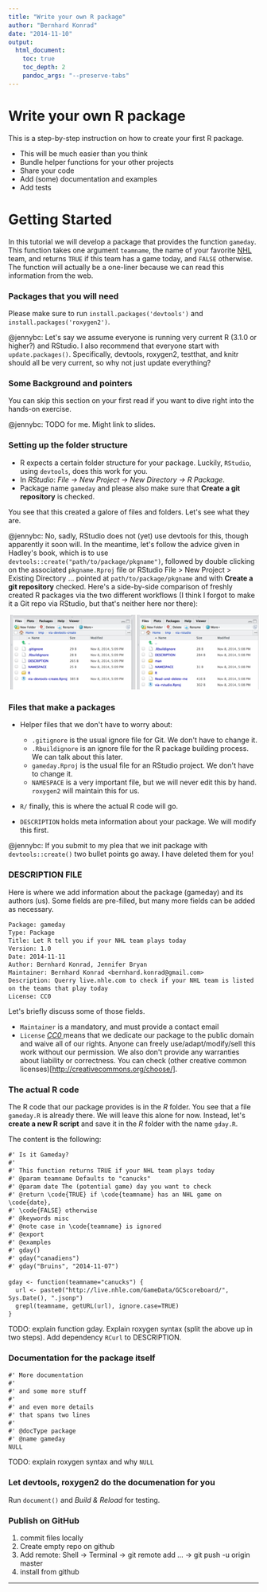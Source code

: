 ```yaml
---
title: "Write your own R package"
author: "Bernhard Konrad"
date: "2014-11-10"
output:
  html_document:
    toc: true
    toc_depth: 2
    pandoc_args: "--preserve-tabs"
---
```


Write your own R package
================================================================================

This is a step-by-step instruction on how to create your first R package.

+ This will be much easier than you think
+ Bundle helper functions for your other projects
+ Share your code
+ Add (some) documentation and examples
+ Add tests

Getting Started
================================================================================

In this tutorial we will develop a package that provides the function `gameday`. This function takes one argument `teamname`, the name of your favorite [NHL](http://www.nhl.com/) team, and returns `TRUE` if this team has a game today, and `FALSE` otherwise. The function will actually be a one-liner because we can read this information from the web.

### Packages that you will need

Please make sure to run `install.packages('devtools')` and `install.packages('roxygen2')`.

@jennybc: Let's say we assume everyone is running very current R (3.1.0 or higher?) and RStudio. I also recommend that everyone start with `update.packages()`. Specifically, devtools, roxygen2, testthat, and knitr should all be very current, so why not just update everything? 

### Some Background and pointers

You can skip this section on your first read if you want to dive right into the hands-on exercise.

@jennybc: TODO for me. Might link to slides.

### Setting up the folder structure

+ R expects a certain folder structure for your package. Luckily, `RStudio`, using `devtools`, does this work for you.
+ In *RStudio*: *File -> New Project -> New Directory -> R Package*. 
+ Package name `gameday` and please also make sure that **Create a git repository** is checked.

You see that this created a galore of files and folders. Let's see what they are.

@jennybc: No, sadly, RStudio does not (yet) use devtools for this, though apparently it soon will. In the meantime, let's follow the advice given in Hadley's book, which is to use `devtools::create("path/to/package/pkgname")`, followed by double clicking on the associated `pkgname.Rproj` file or RStudio File > New Project > Existing Directory ... pointed at `path/to/package/pkgname` and with **Create a git repository** checked. Here's a side-by-side comparison of freshly created R packages via the two different workflows (I think I forgot to make it a Git repo via RStudio, but that's neither here nor there):

![](img/rstudio-vs-devtools-create-for-new-pkg.png)

### Files that make a packages

* Helper files that we don't have to worry about:
    + `.gitignore` is the usual ignore file for Git. We don't have to change it.
    + `.Rbuildignore` is an ignore file for the R package building process. We can talk about this later.
    + `gameday.Rproj` is the usual file for an RStudio project. We don't have to change it.
    + `NAMESPACE` is a very important file, but we will never edit this by hand. `roxygen2` will maintain this for us.

* `R/` finally, this is where the actual R code will go.
* `DESCRIPTION` holds meta information about your package. We will modify this first.

@jennybc: If you submit to my plea that we init package with `devtools::create()` two  bullet points go away. I have deleted them for you!

### DESCRIPTION FILE

Here is where we add information about the package (gameday) and its authors (us). Some fields are pre-filled, but many more fields can be added as necessary.


    Package: gameday
    Type: Package
    Title: Let R tell you if your NHL team plays today
    Version: 1.0
    Date: 2014-11-11
    Author: Bernhard Konrad, Jennifer Bryan
    Maintainer: Bernhard Konrad <bernhard.konrad@gmail.com>
    Description: Querry live.nhle.com to check if your NHL team is listed on the teams that play today
    License: CC0


Let's briefly discuss some of those fields.
* `Maintainer` is a mandatory, and must provide a contact email
* `License` [*CC0* ](http://creativecommons.org/publicdomain/zero/1.0/) means that we dedicate our package to the public domain and waive all of our rights. Anyone can freely use/adapt/modify/sell this work without our permission. We also don't provide any warranties about liability or correctness. You can check (other creative common licenses)[http://creativecommons.org/choose/].


### The actual R code

The R code that our package provides is in the *R* folder. You see that a file `gameday.R` is already there. We will leave this alone for now. Instead, let's **create a new R script** and save it in the *R* folder with the name `gday.R`.

The content is the following:


    #' Is it Gameday?
    #'
    #' This function returns TRUE if your NHL team plays today
    #' @param teamname Defaults to "canucks"
    #' @param date The (potential game) day you want to check
    #' @return \code{TRUE} if \code{teamname} has an NHL game on \code{date},
    #' \code{FALSE} otherwise
    #' @keywords misc
    #' @note case in \code{teamname} is ignored
    #' @export
    #' @examples
    #' gday()
    #' gday("canadiens")
    #' gday("Bruins", "2014-11-07")

    gday <- function(teamname="canucks") {
      url <- paste0("http://live.nhle.com/GameData/GCScoreboard/", Sys.Date(), ".jsonp")
      grepl(teamname, getURL(url), ignore.case=TRUE)
    }


TODO: explain function gday. Explain roxygen syntax (split the above up in two steps). Add dependency `RCurl` to DESCRIPTION.


### Documentation for the package itself

    #' More documentation
    #' 
    #' and some more stuff
    #' 
    #' and even more details
    #' that spans two lines
    #' 
    #' @docType package
    #' @name gameday
    NULL
    
TODO: explain roxygen syntax and why `NULL`


### Let devtools, roxygen2 do the documenation for you

Run `document()` and *Build & Reload* for testing.


### Publish on GitHub

1. commit files locally
2. Create empty repo on github
3. Add remote: Shell -> Terminal -> git remote add ... -> git push -u origin master
4. install from github

------------------------------------------------------------

